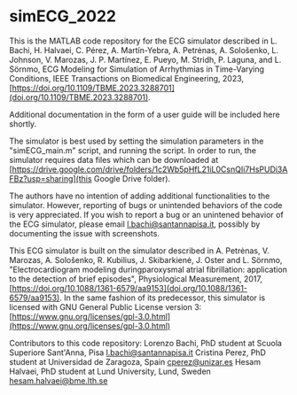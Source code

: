 # simECG_2022

This is the MATLAB code repository for the ECG simulator described in L. Bachi, H. Halvaei, C. Pérez, A. Martín-Yebra, A. Petrėnas, A. Sološenko, L. Johnson, V. Marozas, J. P. Martínez, E. Pueyo, M. Stridh, P. Laguna, and L. Sörnmo, ECG Modeling for Simulation of Arrhythmias in Time-Varying Conditions, IEEE Transactions on Biomedical Engineering, 2023, [https://doi.org/10.1109/TBME.2023.3288701](doi.org/10.1109/TBME.2023.3288701).

Additional documentation in the form of a user guide will be included here shortly.

The simulator is best used by setting the simulation parameters in the "simECG_main.m" script, and running the script. In order to run, the simulator requires data files which can be downloaded at [https://drive.google.com/drive/folders/1c2Wb5pHfL21iL0CsnQIi7HsPUDi3AFBz?usp=sharing](this Google Drive folder).

The authors have no intention of adding additional functionalities to the simulator. However, reporting of bugs or unintended behaviors of the code is very appreciated. If you wish to report a bug or an unintened behavior of the ECG simulator, please email l.bachi@santannapisa.it, possibly by documenting the issue with screenshots.

This ECG simulator is built on the simulator described in A. Petrėnas, V. Marozas, A. Sološenko, R. Kubilius, J. Skibarkienė, J. Oster and L. Sörnmo, "Electrocardiogram modeling duringparoxysmal atrial fibrillation: application to the detection of brief episodes", Physiological Measurement, 2017, [https://doi.org/10.1088/1361-6579/aa9153](doi.org/10.1088/1361-6579/aa9153). In the same fashion of its predecessor, this simulator is licensed with GNU General Public License version 3:
[https://www.gnu.org/licenses/gpl-3.0.html](https://www.gnu.org/licenses/gpl-3.0.html)

Contributors to this code repository:
Lorenzo Bachi, PhD student at Scuola Superiore Sant'Anna, Pisa
l.bachi@santannapisa.it
Cristina Perez, PhD student at Universidad de Zaragoza, Spain
cperez@unizar.es
Hesam Halvaei, PhD student at Lund University, Lund, Sweden
hesam.halvaei@bme.lth.se
